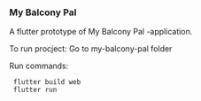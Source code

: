 ### My Balcony Pal

A flutter prototype of My Balcony Pal -application.

To run procject:
Go to my-balcony-pal folder

Run commands:
```
 flutter build web
 flutter run
 ```
